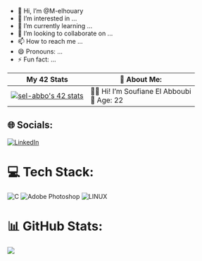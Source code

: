 - 👋 Hi, I’m @M-elhouary
- 👀 I’m interested in ...
- 🌱 I’m currently learning ...
- 💞️ I’m looking to collaborate on ...
- 📫 How to reach me ...
- 😄 Pronouns: ...
- ⚡ Fun fact: ...

| My 42 Stats | 💫 About Me: | 
| --- | --- |
| [![sel-abbo's 42 stats](https://badge.mediaplus.ma/binary/mel-houa)](https://profile.intra.42.fr/users/mel-houa) | 👨‍💻 Hi! I’m Soufiane El Abboubi <br> 🎂 Age: 22


## 🌐 Socials:
 [![LinkedIn](https://img.shields.io/badge/LinkedIn-%230077B5.svg?logo=linkedin&logoColor=white)](https://www.linkedin.com/in/)


# :computer: Tech Stack:
![C](https://img.shields.io/badge/c-%2300599C.svg?style=for-the-badge&logo=c&logoColor=white) ![Adobe Photoshop](https://img.shields.io/badge/adobephotoshop-%2331A8FF.svg?style=for-the-badge&logo=adobephotoshop&logoColor=white) ![LINUX](https://img.shields.io/badge/Linux-FCC624?style=for-the-badge&logo=linux&logoColor=black)
# :bar_chart: GitHub Stats:
![  ](https://github-readme-stats.vercel.app/api/top-langs/?username=M-elhouary&theme=shades-of-purple&hide_border=false&include_all_commits=false&count_private=true&layout=compact)
